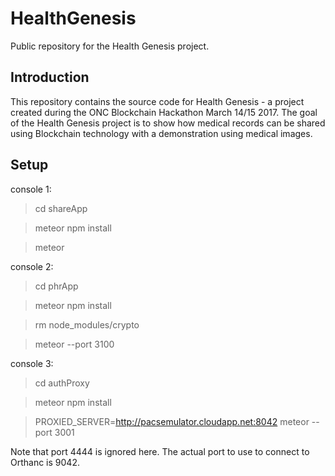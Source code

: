 # HealthGenesis
Public repository for the Health Genesis project.

Introduction
------------

This repository contains the source code for Health Genesis - a project created
during the ONC Blockchain Hackathon March 14/15 2017.  The goal of the Health
Genesis project is to show how medical records can be shared using Blockchain
technology with a demonstration using medical images.

Setup
-----

console 1:

> cd shareApp

> meteor npm install

> meteor

console 2:

> cd phrApp

> meteor npm install

> rm node_modules/crypto

> meteor --port 3100

console 3:

> cd authProxy

> meteor npm install

> PROXIED_SERVER=http://pacsemulator.cloudapp.net:8042 meteor --port 3001

Note that port 4444 is ignored here. The actual port to use to connect to Orthanc is 9042.
